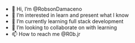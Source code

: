 - 👋 Hi, I’m @RobsonDamaceno
- 👀 I’m interested in learn and present what I know
- 🌱 I’m currently learning full stack development
- 💞️ I’m looking to collaborate on with learning
- 📫 How to reach me @R0b.jr

<!---
RobsonDamaceno/RobsonDamaceno is a ✨ special ✨ repository because its `README.md` (this file) appears on your GitHub profile.
You can click the Preview link to take a look at your changes.
--->
